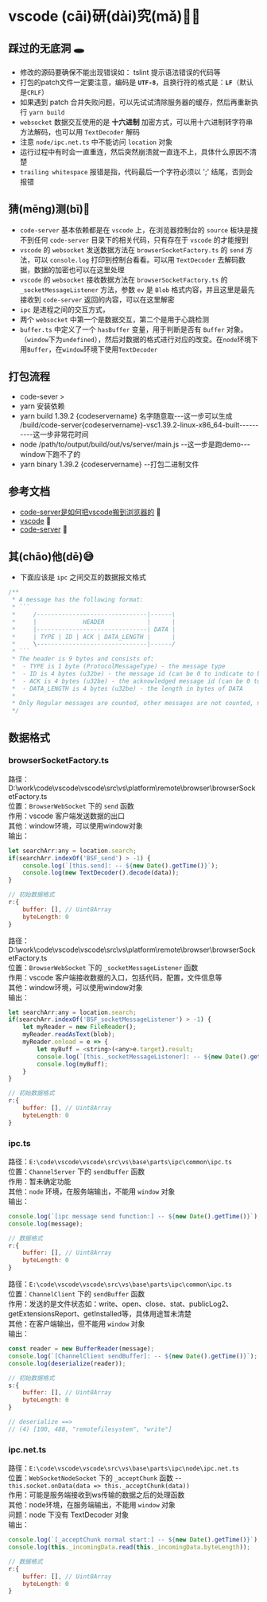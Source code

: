 # vscode (cāi)研(dài)究(mǎ)👨‍💻

## 踩过的无底洞 🕳

-   修改的源码要确保不能出现错误如： tslint 提示语法错误的代码等
-   打包的patch文件一定要注意，编码是 __`UTF-8`__，且换行符的格式是：__`LF`__（默认是`CRLF`）
-   如果遇到 patch 合并失败问题，可以先试试清除服务器的缓存，然后再重新执行 `yarn build`
-   `websocket` 数据交互使用的是 __十六进制__ 加密方式，可以用十六进制转字符串方法解码，也可以用 `TextDecoder` 解码
-   注意 `node/ipc.net.ts` 中不能访问 `location` 对象
-   运行过程中有时会一直重连，然后突然崩溃就一直连不上，具体什么原因不清楚
-   `trailing whitespace` 报错是指，代码最后一个字符必须以 ';' 结尾，否则会报错

## 猜(mēng)测(bī)🤔

-   `code-server` 基本依赖都是在 `vscode` 上，在浏览器控制台的 `source` 板块是搜不到任何 `code-server` 目录下的相关代码，只有存在于 `vscode` 的才能搜到
-   `vscode` 的 `websocket` 发送数据方法在 `browserSocketFactory.ts` 的 `send` 方法，可以 `console.log` 打印到控制台看看。可以用 `TextDecoder` 去解码数据，数据的加密也可以在这里处理
-   `vscode` 的 `websocket` 接收数据方法在 `browserSocketFactory.ts` 的 `_socketMessageListener` 方法，参数 `ev` 是 `Blob` 格式内容，并且这里是最先接收到 `code-server` 返回的内容，可以在这里解密
-   `ipc` 是进程之间的交互方式，
-   两个 `websocket` 中第一个是数据交互，第二个是用于心跳检测
-   `buffer.ts` 中定义了一个 `hasBuffer` 变量，用于判断是否有 `Buffer` 对象。（`window`下为`undefined`），然后对数据的格式进行对应的改变。在`node`环境下用`Buffer`，在`window`环境下使用`TextDecoder`

## 打包流程

-   code-sever >
-   yarn 安装依赖
-   yarn build 1.39.2 {codeservername}  名字随意取---这一步可以生成   /build/code-server{codeservername}-vsc1.39.2-linux-x86_64-built----------这一步非常花时间
-   node /path/to/output/build/out/vs/server/main.js	--这一步是跑demo---window下跑不了的
-   yarn binary 1.39.2 {codeservername} 	--打包二进制文件

## 参考文档

-   [code-server是如何把vscode搬到浏览器的](https://juejin.cn/post/6844904024005672968) 🚀
-   [vscode](https://github.com/microsoft/vscode) 🚀
-   [code-server](https://github.com/cdr/code-server) 🚀

## 其(chāo)他(dē)😅

-   下面应该是 `ipc` 之间交互的数据报文格式

```javascript
/**
 * A message has the following format:
 * ```
 *     /-------------------------------|------\
 *     |             HEADER            |      |
 *     |-------------------------------| DATA |
 *     | TYPE | ID | ACK | DATA_LENGTH |      |
 *     \-------------------------------|------/
 * ```
 * The header is 9 bytes and consists of:
 *  - TYPE is 1 byte (ProtocolMessageType) - the message type
 *  - ID is 4 bytes (u32be) - the message id (can be 0 to indicate to be ignored)
 *  - ACK is 4 bytes (u32be) - the acknowledged message id (can be 0 to indicate to be ignored)
 *  - DATA_LENGTH is 4 bytes (u32be) - the length in bytes of DATA
 *
 * Only Regular messages are counted, other messages are not counted, nor acknowledged.
 */
```

## 数据格式

### browserSocketFactory.ts

路径：D:\work\code\vscode\vscode\src\vs\platform\remote\browser\browserSocketFactory.ts  
位置：`BrowserWebSocket` 下的 `send` 函数  
作用：vscode 客户端发送数据的出口  
其他：window环境，可以使用window对象  
输出：  

```javascript
let searchArr:any = location.search;
if(searchArr.indexOf('BSF_send') > -1) {
	console.log(`[this.send]: -- ${new Date().getTime()}`);
	console.log(new TextDecoder().decode(data));
}

// 初始数据格式
r:{
	buffer: [],	// Uint8Array
	byteLength: 0
}
```

路径：D:\work\code\vscode\vscode\src\vs\platform\remote\browser\browserSocketFactory.ts  
位置：`BrowserWebSocket` 下的 `_socketMessageListener` 函数  
作用：vscode 客户端接收数据的入口，包括代码，配置，文件信息等  
其他：window环境，可以使用window对象  
输出：  

```javascript
let searchArr:any = location.search;
if(searchArr.indexOf('BSF_socketMessageListener') > -1) {
	let myReader = new FileReader();
	myReader.readAsText(blob);
	myReader.onload = e => {
		let myBuff = <string>(<any>e.target).result;
		console.log(`[this._socketMessageListener]: -- ${new Date().getTime()}`);
		console.log(myBuff);
	}
}

// 初始数据格式
r:{
	buffer: [],	// Uint8Array
	byteLength: 0
}
```

### ipc.ts

路径：`E:\code\vscode\vscode\src\vs\base\parts\ipc\common\ipc.ts`  
位置：`ChannelServer` 下的 `sendBuffer` 函数  
作用：暂未确定功能  
其他：`node` 环境，在服务端输出，不能用 `window` 对象  
输出：  

```javascript
console.log(`[ipc message send function:] -- ${new Date().getTime()}`);
console.log(message);

// 数据格式
r:{
	buffer: [],	// Uint8Array
	byteLength: 0
}
```

路径：`E:\code\vscode\vscode\src\vs\base\parts\ipc\common\ipc.ts`  
位置：`ChannelClient` 下的 `sendBuffer` 函数  
作用：发送的是文件状态如：write、open、close、stat、publicLog2、getExtensionsReport、getInstalled等，具体用途暂未清楚  
其他：在客户端输出，但不能用 `window` 对象  
输出：  

```javascript
const reader = new BufferReader(message);
console.log(`[ChannelClient sendBuffer]: -- ${new Date().getTime()}`);
console.log(deserialize(reader));

// 初始数据格式
s:{
	buffer: [],	// Uint8Array
	byteLength: 0
}

// deserialize ==>
// (4) [100, 488, "remotefilesystem", "write"]
```

### ipc.net.ts

路径：`E:\code\vscode\vscode\src\vs\base\parts\ipc\node\ipc.net.ts`  
位置：`WebSocketNodeSocket` 下的 `_acceptChunk` 函数 -- `this.socket.onData(data => this._acceptChunk(data))`  
作用：可能是服务端接收到ws传输的数据之后的处理函数  
其他：node环境，在服务端输出，不能用 `window` 对象  
问题：node 下没有 TextDecoder 对象  
输出：  

```javascript
console.log(`[_acceptChunk normal start:] -- ${new Date().getTime()}`);
console.log(this._incomingData.read(this._incomingData.byteLength));

// 数据格式
r:{
	buffer: [],	// Uint8Array
	byteLength: 0
}
```
